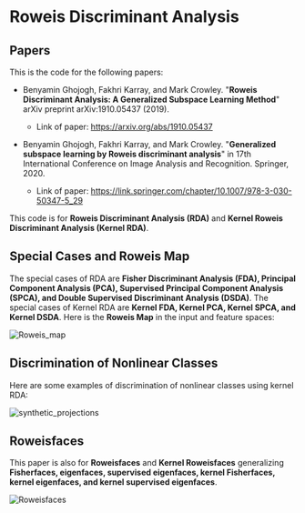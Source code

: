# Roweis Discriminant Analysis

## Papers

This is the code for the following papers:

- Benyamin Ghojogh, Fakhri Karray, and Mark Crowley. "**Roweis Discriminant Analysis: A Generalized Subspace Learning Method**" arXiv preprint arXiv:1910.05437 (2019).
  - Link of paper: https://arxiv.org/abs/1910.05437

- Benyamin Ghojogh, Fakhri Karray, and Mark Crowley. "**Generalized subspace learning by Roweis discriminant analysis**" in 17th International  Conference on Image Analysis and Recognition. Springer, 2020.
  - Link of paper: https://link.springer.com/chapter/10.1007/978-3-030-50347-5_29

This code is for **Roweis Discriminant Analysis (RDA)** and **Kernel Roweis Discriminant Analysis (Kernel RDA)**. 

## Special Cases and Roweis Map

The special cases of RDA are **Fisher Discriminant Analysis (FDA), Principal Component Analysis (PCA), Supervised Principal Component Analysis (SPCA), and Double Supervised Discriminant Analysis (DSDA)**. 
The special cases of Kernel RDA are **Kernel FDA, Kernel PCA, Kernel SPCA, and Kernel DSDA**. 
Here is the **Roweis Map** in the input and feature spaces:

![Roweis_map](https://user-images.githubusercontent.com/66282117/83956306-87e13e80-a82a-11ea-92a9-21c8ea938486.png)

## Discrimination of Nonlinear Classes

Here are some examples of discrimination of nonlinear classes using kernel RDA:

![synthetic_projections](https://user-images.githubusercontent.com/66282117/83956364-3eddba00-a82b-11ea-9a55-4aac414ca0f9.png)

## Roweisfaces

This paper is also for **Roweisfaces** and **Kernel Roweisfaces** generalizing **Fisherfaces, eigenfaces, supervised eigenfaces, kernel Fisherfaces, kernel eigenfaces, and kernel supervised eigenfaces**. 

![Roweisfaces](https://user-images.githubusercontent.com/66282117/83956314-acd5b180-a82a-11ea-8597-3bc2ceca98b5.png)
